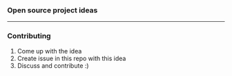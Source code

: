 ### Open source project ideas

---

### Contributing

1. Come up with the idea
2. Create issue in this repo with this idea
3. Discuss and contribute :)
